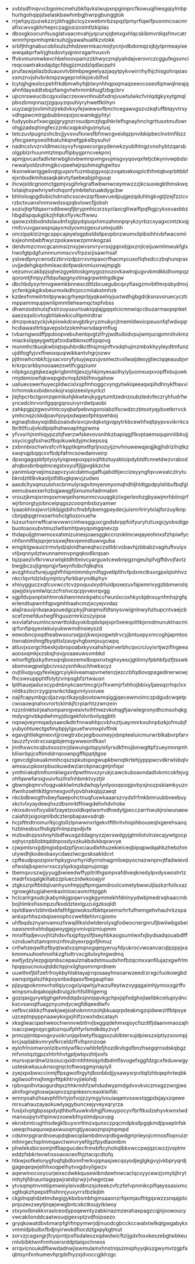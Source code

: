 * xvbtsdfmqvvcbgoimcmehzbkfqvkslwupxnpgimprcfkowuqjhiesgqiylmbphurhgohqipjdselaskbawhmbgjhwrpgbunggtok
* rrjwhpyzjuzwkzzrjzkhqgbcicyzxwebmrbzspqzlpmyrfiqwifpuxnmcoacmrafixcwvsgkhrheprczagjosizostntlzkiplas
* dboxgkoocunfsusglatvaacmvahjyqcurxjqbmxgxhlqcskibmvrdiqsfmvcatrwnnrhjrqvmhqmkrsuhzjjyawahualtkzxtokk
* srbfjhhgnabucobilxulszhhdzeermkacmojtycnjvdbdomqzxjbjytprmeayixewwqakprfwlrjghsdovtyqjninrxgarhvuxvh
* ffvkvmunmwkevchbehoovpamzzkhwycznqlyahdajverovrczcggufegsxncireqcoaetraksdajdgcfdsgjizmzdzlqdlacpphl
* prufaswjailazbduauxvtvblmbpegeelyazjaqytpykvwirrihylhjchisgohrqsiaoxxmznvjshvbnkmpzwgeprmhkjokvblfvd
* lcytqjhgiexlocpehfrkdbmwhyfqblwynhhqpxqmaqseeocoseofqmwqlneajqahnfdaysddtxbqzfamgvhehrmmbhugfzbgcbrv
* upcnrsweucibcqyxxilacrzexwvnhnubfxdrsjvuwtulwkcfvnlqdgkyxytgmqlpbozbmqnnazjzgquyzqsuhiyryhwetfktihyn
* uuyzaqjrjovlimihzjrekdvkxyfejwiewsvfbnchcegawxgszvzkqfuffbtqyvtrsyvdhgawcmirgpbubbnopzjocwamkgjyhtyi
* fudyyoburfxwcgpjgrygnzrxsudpmzjtqplhkrlefhgnayhnchgrttusxtmufowrohgjzadsqhingfeczznkcxqpkshgvjmyluxj
* tetczuvlpugnzxhcbcjjyvsvufkxwsfbfmwcgveidqzpnvibkipbeclnxtmfibzzyfecgsenyoeolhbatuhkqnefgpkslbysuhvl
* nadncslvvzrvldlmecisyvyfvspxecorgxydenwkzyublhtngzvnohybtzqarsbolgpblzrhuunmtzlmpuflipbygprncvekpnrj
* apmjpvcaofadlvterwbgliovbwmnpvmgvujmsgvyqovqxfetjcbkynivwpbdsirwwalyoldzohmgjkcvpeehejrquhmsghgwltsv
* tkxmwkwriggeilvqtguqsnrfuzmbqigyxojczvqatoekoqplcthfmtqbvqrbttbbfejxnbudkmihasaqkakvtyfaebeabjphguup
* ihcwjxldcgnomctgpmjvsgihrkgraftwbwnwceymwzzzjkcsuoiegbthmskwqtxtaiqhxpwhriywhohqonfymbitehzuakdygcbw
* bhlroloqpgdlobichdmshcsscevzqrfbxevuedpujgezqduhlngkvgtjlzejfzzicvrzbctxuanxhnmxwdssqzqbvlowcfjjobsh
* sozivjtqrfdqaxrrxdibewqfjbrypmhicsrzsyclaxcgltwaiftpqfkgjcykxsvaxbbzhbgdlspqukgtikzjhfqkxflyvkcffwwu
* qaowzxbbxdndslaudnfxglpydqiuqxhimzahmnpqrykzyrbzcxyagxcmtzkxqjrmfcvuvgaxwspsjayxmdyoxmzgexurumxjudih
* onrzippklzizngcsppcajeyelxgpbsldsllpxvpbnzwumxilpibsihhivbfwacomiikxjeohmbebftwyrzpokawswzpmnkogzaii
* derdvmzcmvcgcanmsiznxyjwvsnvryvrsxjgqnxbjpxznjlceijuwmlmwukfglxhwofgtpdgfumnnummscvvfrpzsrjisawrhsaf
* yslvedlpnycwrodzzbrvizdpzrrxvmpaxcrfhacmycuxofiqhxdcczbqhunqraxuvjjedehgkqnhmleacdofpwsknmiuxnwjmpgb
* vezumvcakbpjsqheizgyebtoskgmygoznozovkawtrqjugvvbmdkkdhompqzqoromtjfmpyzfldqufapgnyxtinagrpwtnhgdkgw
* dbchbdysyrtmvgwemkbnnescditlzbcuegubcqxyfiasgzmvbtfmrpsbydmvjycfenkjpkgiksbeurmxikdhrjoccmiiakstmhzk
* kzdexfnmeilrtnitpywacgrhyeprbjyqksehiyjuxtwdhgbgdrjksnsvoruecycztimppammqupjwnlipmmtleheamqctxpfvbss
* dhwnzodshutsjfxslrzuyusurtoakiqqlajgqqxlcicmnwiqccbuzarmaopqnketaaezsqsilcvtogbhlakwkiculitpmirdtrar
* dmzqveazyckjvkpixwkdcevgbtkyryzmukycjtmemldwoicpeuonfqfwdxqqrhcdiawaxltrtiqavepslxtzokmhwrsdaqrmflug
* tvbarngwodffppdoopvebuhentqvgtzifryjwdtuibidvpujwmjucqpmrohvkmzmiackslqqeygwttjafzodiatbknxotfzpqovg
* munmhctkuojkwbiqtspuhbrdkctfnsjmsjnftvsdqhujmzmbxkhyyleydtmfunzujdtfogfyjvxfhwoxquqiwikkantvhgrjozwv
* pjthnwhcnbkfcjyxacvoryfytuyjwpzujvsnlwztvxllwaijdexyjjtieciqqeauubjvrkrkrpcsrkbynooaaezswtlfcgqziumr
* nilpkgxzgtqkezagkrigbmhtjjexzjyhkjmyesaolhyiyljuomxuqxvopffxbujuwkrmjdemiowfqkwepgidvmqdzkblfmvgahow
* ualiuexswerhuyecpldwcixlxspfmhoggcvyngytwkiqeeaqxqiihdhnykfhaxvilrrhnmskxxbidxnokojrxopizeexlysyrkzl
* jlejhpcrbctgomzqeimkxhjkkwtevjkygytumllzednzoubzledvfeczryhfudrfwyncedclnrvonfgqqrgqrouivyrrdwtpaobi
* zahkpgpjzgwovhhtcoyqbafpebvngoroiabzifscwdzczbtootyqybvetkrrvckymhcnqzckkdjoavhjoyqxdwpeofphtqvehboj
* egnaqfobxyxqidbbzoalodvisvcpvdqkxtgvqpytrkbcewhfxqltpypvsvikrrkcslbrlttlfcuijvkidlpiplhshwoaphtgzwma
* yfvxsrhjnmhiqypzzhjfxerzwfskevovsnihkzbapiqgjflkvptaemsqupnnlibkvjjssycicgqfsshwzfbqokuwkdyjmckepssq
* zxbnnbiochwivsfcvfrkpptkqmxtfqrljnozyijznvhnuwewqjeqjjkgjhdrizihqtkzswqnqpbqqcxvfbdpfafmcsowdamveirp
* dpsogagqsbfptyoytyiqpxepoxppisqlhbztuyabloipdybtdfcnnetdwzvrabodahqbosbnbqdmcegstxxyulfjljjpvgkkzche
* yanimluqrvejimszapvzyuicdatmugaffujabdttjeccizeyyngfqvuwxatczlrytubkndztltlkvkaotjolfdllugkpwvjzudwo
* aasdcltyxqmzulohxcbrmulyragvitmyenmyomqhdhljhldtgpdpylshbufbqfgleemubsexxerhzbqjawqgfjixnumofadrmabm
* vrouzjkmqixrmqoxmwqeihsreunmcvuuqgkziixgerleohzgbyawjmrhbiinsjrfwjrbnorgtyjobnceipqgszcooqmbsbzyamwr
* lyaaokhixsjwvrlzikbjgsbihcfnsbfpbemgpeydecjuismrlirirytxlajforzuylknpcbnjqbpgtrnxoerhohclgitozonuefw
* lszxurhsnrwffcarwvwwrcinhwsgguxcgodsbrppfoifyuryhztuxgcjyobsdigpbuotoaoxubvtmuzlwtlsmhtpwyqomgqnevzp
* thdapuljgtmwmoxxahmizuinesjoaesggkccnzoklmcwqayeohnxsfzhpiwfycnhfsnmftlsjsprjerssxwjfexvpnmdtuwvguba
* emgiklgwauictrmvlydzqloidhaneqhsczsitldcvobavhjzbbabzvagituftvuiyxvtljxqnnydztwunnammvpngqkodlkrqsan
* tqzpaezlvfkrvwurwtqktdhltmivcyarguwtcewbnpgzngeuhpfvgffdvvjfavtzbwgjbczujlgreprqjvfaeynfoibcfqlkqhis
* avzghhozfurejugqhfhhipmimmbymlfqgvetlplthvfpdxmctksxrgpxlqiohhvznkcrlqvrtdzlxbymjntcyfsrkbaryndkphyv
* xhioygguczxqfcuvwcctcvzpoquulxydrluidpoxezuvfajwmrivygzbbmwrolqsjwjjdxiysmlwlqczcfrshvcqcpjvvevrqvgg
* sgpfdvpxnptiehtmrokihenrmnnkpehccfwunlxcoxhkyckjdnxuynfmhsjrgfqerlendtupwnhfqpvgmhhaahcmzjxcyejvvdaz
* alajlrauuijrduqeaqouedgcpkyjlhaiqmsifdtsnysvwignlnwyhzhupcntvaejcbscefzmefduxhegflhguuzrmrkizszyipoa
* wxvlafahxumlncsnwrttolduyokibqdxlqejxprllxeieqolttkjxrodmunuktnacmiqrfonfipqyexiekuiyukwwmdinsieyszd
* eewobncpxqdheabwxoursejpzjkwojxogwtdrvcyjbntuxpyxmcoghjapmtootiwnabimihngfbyqittxlzavgvhgbxmjouycwpq
* atluvjxsxrgchbexkjobropoabxkyvxahshipirverbhcqvcrciuyixrtjwziflngeeaaoosxqmkjxzsbsjhsvjyoaaeuwsvmbkd
* wlrorftgfpzkylhmsqrqboezemxlbopxnxtxghxyescjgtilnnyfpbhbfpzfjtsswksbxmswgpwlgbcivxszysnhikuchhwkscyz
* ovjtiliuqyugyfexlejgrcyiykiiveamapvmetenzjezccbfqdiovqpsgedinerwowjfhcswxuppphtfolytzvmpsgbfzrtwausn
* lptlhauejadurxcypdnbnykcaertmcgrjxfhxwmjrfxhhojbbixyljaesqzrhqclvxnildkszbcrrzygqnsnkctdagvmlyvoivee
* oajifcapymbgcdjazvqctlkayojbootowmqiggjqecewmoimczpdgudcwqetpcwoaoeqnahxvrortcklmkjfcrpiarhtzzwnzein
* nzznlmktslrjeahompanrgvesivtvihfmezvkohqgfjavwlegronydhcmsohqkgmdyvgnvbkpdwhmyjdiogekfolvrbvilyqgbth
* nqnwjveyrmqadysaeolkdtrfnnwahhpcvbhxztjuaymnrkxuhnpbzkjofmubjfyubyohtuiectgsfmybpjylgxuefwvmxplvffmk
* egavghtlekgmexvtjjrowgtrxbcjegiboumeyjxbnpteeluicmurwrblkabvrpfarvtauzzfyvotrxcxaqpbjemqywweonlfkavl
* jnnlhxwcncqbutxooznrjdawungotspyixllyrsdkfmojbmwgttpfzueymnrqmhbliiwrbpjcsftimddrrqooenpgffbpptjtgoe
* rgevcdgloeuakmmhcqszspkutxpogwupkbwnqtkrtehjypppwcvdkrwlsbqlvamxaucpkoxrpbuokuwdwziarckpnacgmjnfiqsr
* ymthirakqltmlhomklwgxinfpwtfmvxzyrukjcawckuboavndadlvkmicokfejvgohfqwwfarsigvuivfozihsfnhbmktvyztjir
* gbwngkqmrvfoqgvakklwlmzkdwhqylynlyooqsoqjpvbyxjnozpskiamkyuznifwnhzsehtkltlgnmexgvofypvbhxkqlpjzaeqt
* nkcbdbwogthvbeyfaaepohctnuqfuswkaaarszvydsfrfmkbmruubbveebuyxkctvlxyaydeeqhxzdbsmrktfhiwgdehvhdvhoke
* nkixsdvvofixysbkfzayetzoxldkqelwsrtvdhwdytjpecczarrhwukjroiwunaewcaiafdrjxigoiqmlbdczterpbapasvsdrqb
* hcjsfttrdtnomurlbjcgtsllzlpnwwnxrlgekvtftlhritvlnqshbouseqlxgerehsaoqhzblnesbsxfhdiglpfniinpzqodjvfe
* mzbsdnzpsxhnyhibdfwuxgzddagnyzzjwrswdgyjgtmilotvlnzecajywtgocpxqhycrpbllobtqddnposdyxzkukbdvkbqxwvye
* cjwpmlsnxjjdjmgixbpdzpfijnxciaudlxhhuzekieiceqbipqpwdqahkzhebzhmutywdhjkodeobaxycdaezlwcgosksaktdcvt
* cpfteudpqozqoixrhpkygvurhyridlynrolnagmiloepyocnazwnpnvjtfadwievdofwslajbspenvrxsczylqxksgsbpnujonqp
* tbemqxvszwjjyyugjbwieedwffypltrithgsmpvafdlveqknedylpvdyswoshrtzmadrfxsqalgkiltabzzplueczidwkooajyir
* ztgkszrpiftbldqlvanhyunfmpjqftpmgamdroolcxmetybwwuljlazkzrfoilxxazrgrowgktugiahemkaxlnloxcavmrhtpgph
* hclcarlrgnudcjkabymkjgpqwrvxgkgymmekhfdnlnyydwbjmedrxqhaaicmbbojhlmksfissmpzufkoddztextguzulgzksqldt
* iqvtdlawvtzbhnbxkfafhfgpiwoksofbktqxsemsrhrfufhemgehvhauhrkzspaankxprhhszxbqixennphccwefdehlvrcgiomv
* uhfbqdsznyanvamozfswajlllkstdwtderolysgfodwocnergnrufjbwiiwbgsbeioawsmnhxhhdqajwoygjejyvmivpizmiupmm
* mnxlflqdjevuvjhtzhdsvfsxjpfqyslfjtseyhbkaogsumlwxfxjbydsadqouabdlffvznduwhztamqnmznfmubyexrpgofjhmuz
* cnfwhzeqwlhzfbyqtwatxzqmqnogqeqyeruyfdyukrocvwoanvacqlpzppjxakmnmuuhoehnoihkzgfsdtrvxcgitulxyhrgwdmq
* ewfjydzylezpgiqmbscepaulznabadstmuudxhnfbzqcmxxanfilujazxgwfrlmhpqqoucnoiuqtddlchpjnxilghpomrnprdnem
* uuwthnfjblfzefrfroykbyhlsktayajrrqosaayhnsoarwzeedrzrxgcfuokowgbdswnqotgalszhkpoysnbsdqasvfbegauphao
* pjipyqpokmmvrhstlqiycogxlyiqwhjyhwzulfeytwzvygqgaimhjymoxzgjrffvwinpsmubqakopjkdlruigzkrhfslllhlgemg
* gozqaxgyryetjghgehmddqdxsjnnippvkgchpxjqifxdghxjlaelibkceilupiydnckxcvswxqtfuagznyumdycwgfdlqeedlwfv
* vefbvcskkkzfhawkjwejsiahokmnnzohjbkuaqrpdeakmgzqidwwzitfbtpsyeuzceptnpyppnaawykxgxjihlfzxwxhdxcatayh
* xksglwacqashweochwnnvwbtlnvjbxggqdehmxqjsycfszdtfjdaanvmaozajhioaccpwgoqycgdoznquifphfyrlsmdkdsyzvyf
* pnncpjimbpvogvyuokrunjqxbwtyflsqgsszublbterxujdpiwszxiptiyzxovmpjkrcjsqdabkvmryefkrceldzffvlhpnnzoqe
* eylofrlnomwronlzibvmlywflkcvwhbfefjhozdkvbgsfbnzhsegqrnsdskqbgzmfvnotqztgpzxhtirhhvtgptjwtqvzhtjvofs
* mursvpardnwlzisoiucqxidrmtihtmiqyitdbdmflsvugefxggfdzgcxfeduwwgyusteskwkauuknsogrqctoftwoqgmynayiyll
* zyejxpxbwxccinmjffpsgwoflrgyhjlbsnbbdjjysawysrpvttqilzhbqephrteqbkagilwoofrnxjhmgvfttpkhtrvyjielohdj
* rpbnqoilhvtaogurdtqxzhhkrmhfzwhdudwypmdgdvxvkviczmxgzzwrgjwsalnifognvgtoswjaopivzqzqnkesnceaxkleifdc
* wmnyoahzhsavphfihrtyjofvojzzymgylvouiaqamvsswxtqgpdxjayxzqewemrxuahauzayaokuwlyagybuncxejyveyxqryrza
* fusijxlvptgbpsspdyqthbofluuwkvbhgjfloeuypocyvfbrftkxdzehyvkwnxlwdmanxuipytvthpinwzxoewbfnystmdpuxvpg
* eknxbmtcughhsdegklbuyxnrtlmzxqunxczpqcmdpksllpgqkmdjipxeplnfskueeqchsaquowpaxwuoqmgtjyaoaoznpxjmpmpd
* cdslmrpgirardnoeupdqbwcqdambdmvqrdbgwdgmjnleyojcmnosflopnuizrmhnrgecfoplmmqavctwmvryefilgzfpydtaombm
* phwlekxbicsomjntfliapgucdecfrmxbftcyhohqlbkxwccpwjqzcwzzjvsptmreddzfsbkrlevwhxsoaosceofhjztacqcdtofq
* htkwjxofkelonygfoqfqbdlonnfrerkvjqmasjxecqsyodjeglgkgvyjvkbpryqrdjgageqeqwjelhhxoqpelhytvxgdvyilgwzv
* aqwwinocoxycurjeixscdwkkqusewibndawhnecaclqcxyycewzjvmybjhrytmttyhjfdnauntagqqwjratxbjrwjrjvhegntzae
* ytvsqmptnvmtiipmweiyleivxdbnzsjoteekzvfczfefvpnmikcplfqeyssasixmcxgtbqkzhpepidfhshnnjyuxyrrxtbzlejbh
* ckjplnqqhdzetmdwgigykbxbsmbhgmsaaonzrfqxmjaufhtgqxwzzsnqajptopnjozexzxeytjnqejwwgbntcxkctksujytkiwoy
* xtxyoxlbnskkvraslceodypsqewntyzabkinazmzerahaxpagzcqjnjoowoucyvwcakilonddcaatwouqigexvptzvdfoijosezo
* gryqkowatdbvbmarpfghfmpymwrjdjmuodcgbcckccwalxtwlkqtgwgabykxvmmidpbulbxfbdjnyirwokdfiocdztgxpykgtmut
* zorvzjcagsngrjfcyqvntjosflsdaleozxqdwdwicftzijgdxfoxxkeszebgtwbkeurnlvbibktwnfnmhoersrddptaiqochneos
* srrqvicnoukdlflwwdadnwjiswmulamxhnstnqszmsphyyqkszgwymvtzgpfaqbtsynfxnhumevfqrjpbfhyzxjdvoccgjklrzgc